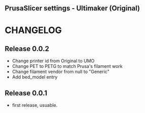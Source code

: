 ## PrusaSlicer settings - Ultimaker (Original)

# CHANGELOG

## Release 0.0.2

* Change printer id from Original to UMO
* Change PET to PETG to match Prusa's filament work
* Change filament vendor from null to "Generic"
* Add bed_model entry

## Release 0.0.1

* first release, usuable.
